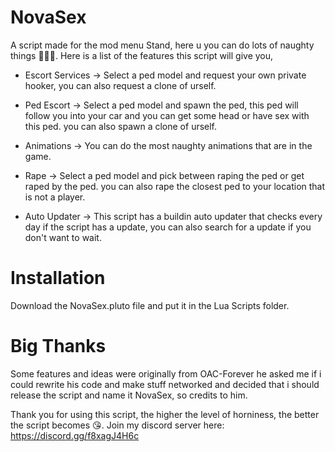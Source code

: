 # NovaSex
A script made for the mod menu Stand, here u you can do lots of naughty things 🍆🤪🥵. Here is a list of the features this script will give you,
- Escort Services -> Select a ped model and request your own private hooker, you can also request a clone of urself.
- Ped Escort -> Select a ped model and spawn the ped, this ped will follow you into your car and you can get some head or have sex with this ped. you can also spawn a clone of urself.
- Animations -> You can do the most naughty animations that are in the game.
- Rape -> Select a ped model and pick between raping the ped or get raped by the ped. you can also rape the closest ped to your location that is not a player.

- Auto Updater -> This script has a buildin auto updater that checks every day if the script has a update, you can also search for a update if you don't want to wait.

# Installation
Download the NovaSex.pluto file and put it in the Lua Scripts folder.


# Big Thanks
Some features and ideas were originally from OAC-Forever he asked me if i could rewrite his code and make stuff networked and decided that i should release the script and name it NovaSex, so credits to him.

Thank you for using this script, the higher the level of horniness, the better the script becomes 😘.
Join my discord server here: https://discord.gg/f8xagJ4H6c
